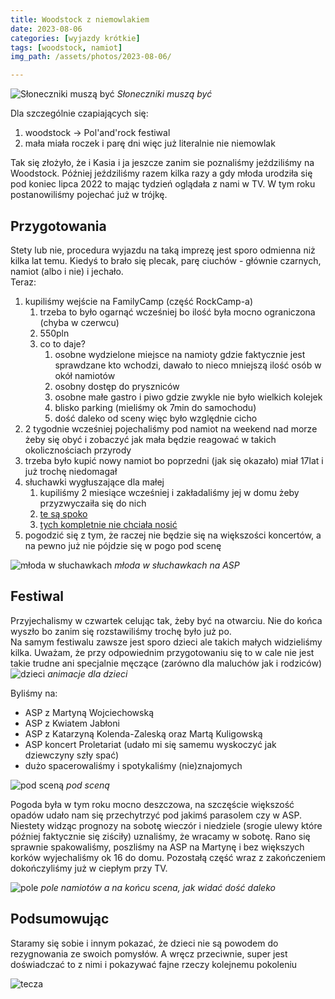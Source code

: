 ```yaml
---
title: Woodstock z niemowlakiem
date: 2023-08-06
categories: [wyjazdy krótkie]
tags: [woodstock, namiot]
img_path: /assets/photos/2023-08-06/

---
```


![Słoneczniki muszą być](/20230803_165605.jpg "Słoneczniki muszą być")
*Słoneczniki muszą być*

Dla szczególnie czapiających się:

1. woodstock -> Pol'and'rock festiwal
2. mała miała roczek i parę dni więc już literalnie nie niemowlak

Tak się złożyło, że i Kasia i ja jeszcze zanim sie poznaliśmy jeździliśmy na Woodstock. 
Później jeździliśmy razem kilka razy a gdy młoda urodziła się pod koniec lipca 2022 to mając tydzień
oglądała z nami w TV. W tym roku postanowiliśmy pojechać już w trójkę. 

## Przygotowania

Stety lub nie, procedura wyjazdu na taką imprezę jest sporo odmienna niż kilka lat temu. 
Kiedyś to brało się plecak, parę ciuchów - głównie czarnych, namiot (albo i nie) i jechało.
<br/>Teraz:

1. kupiliśmy wejście na FamilyCamp (część RockCamp-a) 
   1. trzeba to było ogarnąć wcześniej bo ilość była mocno ograniczona (chyba w czerwcu)
   2. 550pln
   3. co to daje?
      1. osobne wydzielone miejsce na namioty gdzie faktycznie jest sprawdzane kto wchodzi, 
      dawało to nieco mniejszą ilość osób w okół namiotów
      2. osobny dostęp do pryszniców
      3. osobne małe gastro i piwo gdzie zwykle nie było wielkich kolejek
      4. blisko parking (mieliśmy ok 7min do samochodu)
      5. dość daleko od sceny więc było względnie cicho
2. 2 tygodnie wcześniej pojechaliśmy pod namiot na weekend nad morze żeby się obyć i zobaczyć jak mała będzie reagować w takich okolicznościach przyrody
3. trzeba było kupić nowy namiot bo poprzedni (jak się okazało) miał 17lat i już trochę niedomagał
4. słuchawki wygłuszające dla małej
   1. kupiliśmy 2 miesiące wcześniej i zakładaliśmy jej w domu żeby przyzwyczaiła się do nich
   2. [te są spoko](https://www.pinkorblue.pl/baby-banz-nauszniki-ochronne-kaleidoscope-a408315.html)
   3. [tych kompletnie nie chciała nosić](https://www.pinkorblue.pl/reer-sluchawki-przeciwhalasowe-dla-dzieci-silent-guard-rozowe-a362870.html)
5. pogodzić się z tym, że raczej nie będzie się na większości koncertów, a na pewno już nie pójdzie się w pogo pod scenę

![młoda w słuchawkach](mloda_w_sluchawkach.jpg)
*młoda w słuchawkach na ASP*


## Festiwal

Przyjechalismy w czwartek celując tak, żeby być na otwarciu. Nie do końca wyszło bo zanim się rozstawiliśmy trochę było już po. <br/>
Na samym festiwalu zawsze jest sporo dzieci ale takich małych widzieliśmy kilka. Uważam, że przy odpowiednim przygotowaniu się to w cale nie jest takie trudne ani specjalnie męczące (zarówno dla maluchów jak i rodziców)
![dzieci](dzieci.jpeg)
*animacje dla dzieci*


Byliśmy na:

- ASP z Martyną Wojciechowską
- ASP z Kwiatem Jabłoni
- ASP z Katarzyną Kolenda-Zaleską oraz Martą Kuligowską
- ASP koncert Proletariat (udało mi się samemu wyskoczyć jak dziewczyny szły spać)
- dużo spacerowaliśmy i spotykaliśmy (nie)znajomych


![pod sceną](pod_scena.jpeg)
*pod sceną*

Pogoda była w tym roku mocno deszczowa, na szczęście większość opadów udało nam się przechytrzyć pod jakimś parasolem czy w ASP. Niestety widząc prognozy na sobotę wieczór i niedziele (srogie ulewy które później faktycznie się ziściły) uznaliśmy, że wracamy w sobotę. Rano się sprawnie spakowaliśmy, poszliśmy na ASP na Martynę i bez większych korków wyjechaliśmy ok 16 do domu. Pozostałą część wraz z zakończeniem dokończyliśmy już w ciepłym przy TV.

![pole](pole.jpeg)
*pole namiotów a na końcu scena, jak widać dość daleko*

## Podsumowując 
Staramy się sobie i innym pokazać, że dzieci nie są powodem do rezygnowania ze swoich pomysłów. A wręcz przeciwnie, super jest doświadczać to z nimi i pokazywać fajne rzeczy kolejnemu pokoleniu


![tecza](tecza.jpg)


